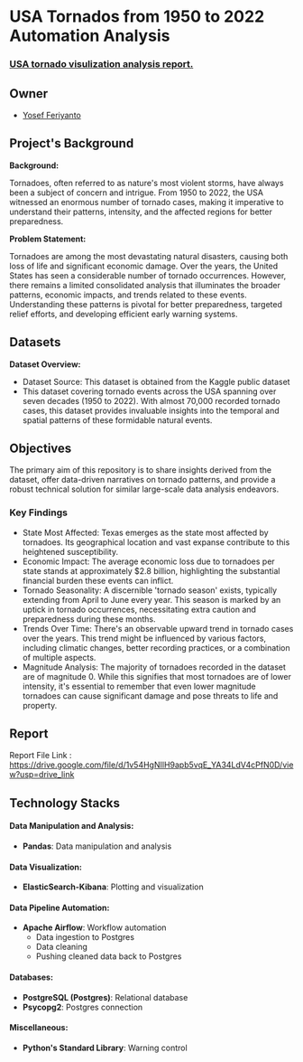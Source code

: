 # USA Tornados from 1950 to 2022 Automation Analysis

<h3 align="left"><a href="https://drive.google.com/file/d/1v54HgNIlH9apb5vqE_YA34LdV4cPfN0D/view?usp=drive_link">USA tornado visulization analysis report.</a></h3>

## Owner

- [Yosef Feriyanto](https://www.linkedin.com/in/yosef-feriyanto-522754175/)

## Project's Background

**Background:**

Tornadoes, often referred to as nature's most violent storms, have always been a subject of concern and intrigue. From 1950 to 2022, the USA witnessed an enormous number of tornado cases, making it imperative to understand their patterns, intensity, and the affected regions for better preparedness.

**Problem Statement:**

Tornadoes are among the most devastating natural disasters, causing both loss of life and significant economic damage. Over the years, the United States has seen a considerable number of tornado occurrences. However, there remains a limited consolidated analysis that illuminates the broader patterns, economic impacts, and trends related to these events. Understanding these patterns is pivotal for better preparedness, targeted relief efforts, and developing efficient early warning systems.

## Datasets

**Dataset Overview:**

- Dataset Source: This dataset is obtained from the Kaggle public dataset
- This dataset covering tornado events across the USA spanning over seven decades (1950 to 2022). With almost 70,000 recorded tornado cases, this dataset provides invaluable insights into the temporal and spatial patterns of these formidable natural events.

## Objectives

The primary aim of this repository is to share insights derived from the dataset, offer data-driven narratives on tornado patterns, and provide a robust technical solution for similar large-scale data analysis endeavors.

### Key Findings

- State Most Affected: Texas emerges as the state most affected by tornadoes. Its geographical location and vast expanse contribute to this heightened susceptibility.
- Economic Impact: The average economic loss due to tornadoes per state stands at approximately $2.8 billion, highlighting the substantial financial burden these events can inflict.
- Tornado Seasonality: A discernible 'tornado season' exists, typically extending from April to June every year. This season is marked by an uptick in tornado occurrences, necessitating extra caution and preparedness during these months.
- Trends Over Time: There's an observable upward trend in tornado cases over the years. This trend might be influenced by various factors, including climatic changes, better recording practices, or a combination of multiple aspects.
- Magnitude Analysis: The majority of tornadoes recorded in the dataset are of magnitude 0. While this signifies that most tornadoes are of lower intensity, it's essential to remember that even lower magnitude tornadoes can cause significant damage and pose threats to life and property.

## Report

Report File Link : https://drive.google.com/file/d/1v54HgNIlH9apb5vqE_YA34LdV4cPfN0D/view?usp=drive_link

## Technology Stacks

#### Data Manipulation and Analysis:
- **Pandas**: Data manipulation and analysis

#### Data Visualization:
- **ElasticSearch-Kibana**: Plotting and visualization

#### Data Pipeline Automation:
- **Apache Airflow**: Workflow automation
  - Data ingestion to Postgres
  - Data cleaning
  - Pushing cleaned data back to Postgres

#### Databases:
- **PostgreSQL (Postgres)**: Relational database
- **Psycopg2**: Postgres connection

#### Miscellaneous:
- **Python's Standard Library**: Warning control